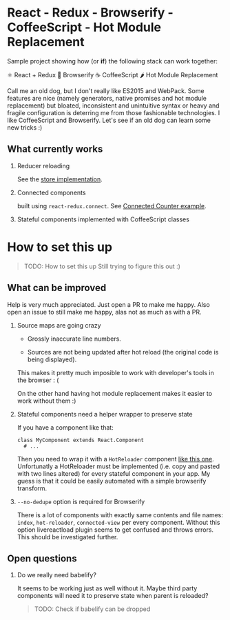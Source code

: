 # React - Redux - Browserify - CoffeeScript - Hot Module Replacement

Sample project showing how (or **if**) the following stack can work together:

⚛ React + Redux
🎩 Browserify
☕ CoffeeScript
🌶 Hot Module Replacement

Call me an old dog, but I don't really like ES2015 and WebPack. Some features are nice (namely generators, native promises and hot module replacement) but bloated, inconsistent and unintuitive syntax or heavy and fragile configuration is deterring me from those fashionable technologies. I like CoffeeScript and Browserify. Let's see if an old dog can learn some new tricks :)


## What currently works

1.  Reducer reloading

    See the [store implementation](./coffee/store.coffee).

1.  Connected components

    built using `react-redux.connect`. See [Connected Counter example](./coffee/connected-counter).

1.  Stateful components implemented with CoffeeScript classes

# How to set this up

> TODO: How to set this up
> Still trying to figure this out :)

## What can be improved

Help is very much appreciated. Just open a PR to make me happy. Also open an issue to still make me happy, alas not as much as with a PR.

1.  Source maps are going crazy

    * Grossly inaccurate line numbers.

    * Sources are not being updated after hot reload (the original code is being displayed).

    This makes it pretty much imposible to work with developer's tools in the browser : (

    On the other hand having hot module replacement makes it easier to work without them :)

1.  Stateful components need a helper wrapper to preserve state

    If you have a component like that:

    ```coffee-script
    class MyComponent extends React.Component
      # ...
    ```

    Then you need to wrap it with a `HotReloader` component [like this one](./coffee/stateful-counter/hot-reloader.coffee). Unfortunatly a HotReloader must be implemented (i.e. copy and pasted with two lines altered) for every stateful component in your app. My guess is that it could be easily automated with a simple browserify transform.

1.  `--no-dedupe` option is required for Browserify

    There is a lot of components with exactly same contents and file names: `index`, `hot-reloader`, `connected-view` per every component. Without this option livereactload plugin seems to get confused and throws errors. This should be investigated further.


## Open questions

1.  Do we really need babelify?

    It seems to be working just as well without it. Maybe third party components will need it to preserve state when parent is reloaded?

    > TODO: Check if babelify can be dropped
